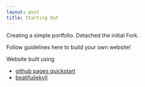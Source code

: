 ```yaml
---
layout: post
title: Starting Out
---
```


Creating a simple portfolio. Detached the initial Fork. 

Follow guidelines here to build your own website!

Website built using 
* [github pages quickstart](https://docs.github.com/en/pages/quickstart)
* [beatifuljekyll](https://beautifuljekyll.com)
